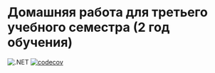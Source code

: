 # Домашняя работа для третьего учебного семестра (2 год обучения)

![.NET](https://github.com/Lelichka/dotnet-homeworks-2/actions/workflows/dotnet.yml/badge.svg)
[![codecov](https://codecov.io/gh/Lelichka/dotnet-homeworks-2/branch/master/graph/badge.svg?token=POLAOOV0XU)](https://codecov.io/gh/Lelichka/dotnet-homeworks-2)
